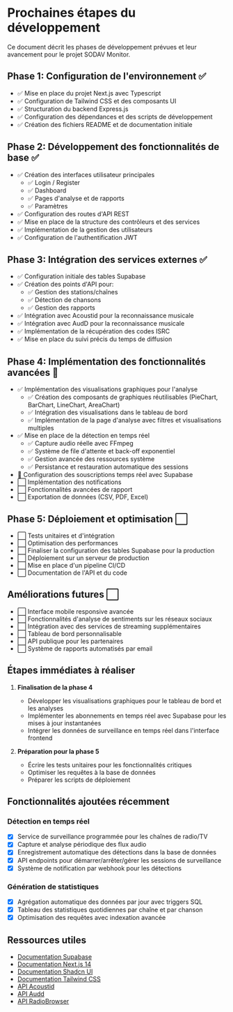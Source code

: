 # Prochaines étapes du développement

Ce document décrit les phases de développement prévues et leur avancement pour le projet SODAV Monitor.

## Phase 1: Configuration de l'environnement ✅

- ✅ Mise en place du projet Next.js avec Typescript
- ✅ Configuration de Tailwind CSS et des composants UI
- ✅ Structuration du backend Express.js
- ✅ Configuration des dépendances et des scripts de développement
- ✅ Création des fichiers README et de documentation initiale

## Phase 2: Développement des fonctionnalités de base ✅

- ✅ Création des interfaces utilisateur principales
  - ✅ Login / Register
  - ✅ Dashboard
  - ✅ Pages d'analyse et de rapports
  - ✅ Paramètres
- ✅ Configuration des routes d'API REST
- ✅ Mise en place de la structure des contrôleurs et des services
- ✅ Implémentation de la gestion des utilisateurs
- ✅ Configuration de l'authentification JWT

## Phase 3: Intégration des services externes ✅

- ✅ Configuration initiale des tables Supabase
- ✅ Création des points d'API pour:
  - ✅ Gestion des stations/chaînes
  - ✅ Détection de chansons
  - ✅ Gestion des rapports
- ✅ Intégration avec Acoustid pour la reconnaissance musicale
- ✅ Intégration avec AudD pour la reconnaissance musicale
- ✅ Implémentation de la récupération des codes ISRC
- ✅ Mise en place du suivi précis du temps de diffusion

## Phase 4: Implémentation des fonctionnalités avancées 🔄

- ✅ Implémentation des visualisations graphiques pour l'analyse
  - ✅ Création des composants de graphiques réutilisables (PieChart, BarChart, LineChart, AreaChart)
  - ✅ Intégration des visualisations dans le tableau de bord
  - ✅ Implémentation de la page d'analyse avec filtres et visualisations multiples
- ✅ Mise en place de la détection en temps réel
  - ✅ Capture audio réelle avec FFmpeg
  - ✅ Système de file d'attente et back-off exponentiel
  - ✅ Gestion avancée des ressources système
  - ✅ Persistance et restauration automatique des sessions
- 🔄 Configuration des souscriptions temps réel avec Supabase
- ⬜ Implémentation des notifications
- ⬜ Fonctionnalités avancées de rapport
- ⬜ Exportation de données (CSV, PDF, Excel)

## Phase 5: Déploiement et optimisation ⬜

- ⬜ Tests unitaires et d'intégration
- ⬜ Optimisation des performances
- ⬜ Finaliser la configuration des tables Supabase pour la production
- ⬜ Déploiement sur un serveur de production
- ⬜ Mise en place d'un pipeline CI/CD
- ⬜ Documentation de l'API et du code

## Améliorations futures ⬜

- ⬜ Interface mobile responsive avancée
- ⬜ Fonctionnalités d'analyse de sentiments sur les réseaux sociaux
- ⬜ Intégration avec des services de streaming supplémentaires
- ⬜ Tableau de bord personnalisable
- ⬜ API publique pour les partenaires
- ⬜ Système de rapports automatisés par email

## Étapes immédiates à réaliser

1. **Finalisation de la phase 4**
   - Développer les visualisations graphiques pour le tableau de bord et les analyses
   - Implémenter les abonnements en temps réel avec Supabase pour les mises à jour instantanées
   - Intégrer les données de surveillance en temps réel dans l'interface frontend

2. **Préparation pour la phase 5**
   - Écrire les tests unitaires pour les fonctionnalités critiques
   - Optimiser les requêtes à la base de données
   - Préparer les scripts de déploiement

## Fonctionnalités ajoutées récemment

### Détection en temps réel
- [x] Service de surveillance programmée pour les chaînes de radio/TV
- [x] Capture et analyse périodique des flux audio
- [x] Enregistrement automatique des détections dans la base de données
- [x] API endpoints pour démarrer/arrêter/gérer les sessions de surveillance
- [x] Système de notification par webhook pour les détections

### Génération de statistiques
- [x] Agrégation automatique des données par jour avec triggers SQL
- [x] Tableau des statistiques quotidiennes par chaîne et par chanson
- [x] Optimisation des requêtes avec indexation avancée

## Ressources utiles

- [Documentation Supabase](https://supabase.com/docs)
- [Documentation Next.js 14](https://nextjs.org/docs)
- [Documentation Shadcn UI](https://ui.shadcn.com)
- [Documentation Tailwind CSS](https://tailwindcss.com/docs)
- [API Acoustid](https://acoustid.org/webservice)
- [API Audd](https://docs.audd.io/)
- [API RadioBrowser](https://api.radio-browser.info/) 